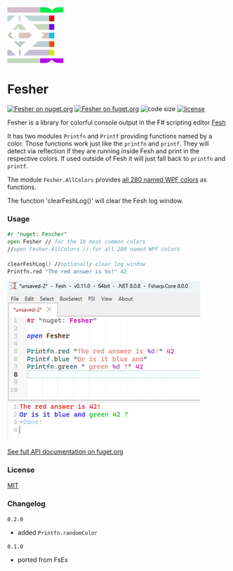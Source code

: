 
![Logo](https://raw.githubusercontent.com/goswinr/Fesher/main/Doc/logo128.png)
# Fesher

[![Fesher on nuget.org](https://img.shields.io/nuget/v/Fesher)](https://www.nuget.org/packages/Fesher/)
[![Fesher on fuget.org](https://www.fuget.org/packages/Fesher/badge.svg)](https://www.fuget.org/packages/Fesher)
![code size](https://img.shields.io/github/languages/code-size/goswinr/Fesher.svg)
[![license](https://img.shields.io/github/license/goswinr/Fesher)](LICENSE)


Fesher is a library for colorful console output in the F# scripting editor [Fesh](https://github.com/goswinr/Fesh)

It has two modules `Printfn` and `Printf` providing functions named by a color.
Those functions work just like the `printfn` and `printf`.
They will detect via reflection if they are running inside Fesh and print in the respective colors.
If used outside of Fesh it will just fall back to `printfn` and `printf`.

The module `Fesher.AllColors` provides [all 280 named WPF colors](https://learn.microsoft.com/en-us/dotnet/api/system.windows.media.colors) as functions.

The function 'clearFeshLog()' will clear the Fesh log window.

### Usage

```fsharp
#r "nuget: Fescher"
open Fesher // for the 18 most common colors
//open Fesher.AllColors // for all 280 named WPF colors

clearFeshLog() //optionally clear log window 
Printfn.red "The red answer is %s!" 42
```

![Screenshot](https://raw.githubusercontent.com/goswinr/Fesher/main/Doc/screen.png)

[See full API documentation on fuget.org](https://www.fuget.org/packages/Fesher)

### License
[MIT](https://raw.githubusercontent.com/goswinr/Fesher/main/LICENSE.md)

### Changelog
`0.2.0`
- added `Printfn.randomColor`

`0.1.0`
- ported from FsEx